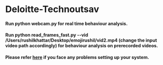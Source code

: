 # Deloitte-Technoutsav
#### Run python webcam.py for real time behaviour analysis.

#### Run python read_frames_fast.py --vid /Users/rushilkhattar/Desktop/emojirushil/vid2.mp4 (change the input video path accordingly) for behaviour analysis on prerecorded videos.

#### Please refer [here](https://www.pyimagesearch.com/2016/11/14/installing-keras-with-tensorflow-backend/) if you face any problems setting up your system.


